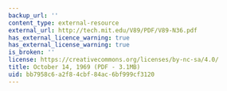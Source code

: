 ```yaml
---
backup_url: ''
content_type: external-resource
external_url: http://tech.mit.edu/V89/PDF/V89-N36.pdf
has_external_licence_warning: true
has_external_license_warning: true
is_broken: ''
license: https://creativecommons.org/licenses/by-nc-sa/4.0/
title: October 14, 1969 (PDF - 3.1MB)
uid: bb7958c6-a2f8-4cbf-84ac-6bf999cf3120
---
```

